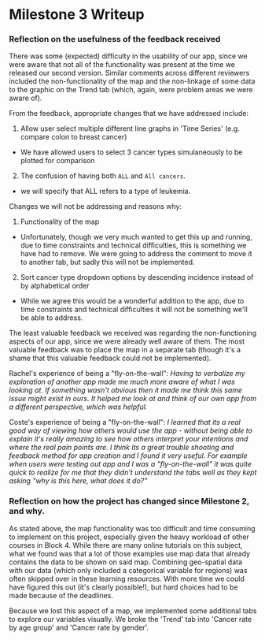 # Milestone 3 Writeup

### Reflection on the usefulness of the feedback received

There was some (expected) difficulty in the usability of our app, since we were aware that not all of the functionality was present at the time we released our second version. Similar comments across different reviewers included the non-functionality of the map and the non-linkage of some data to the graphic on the Trend tab (which, again, were problem areas we were aware of).

From the feedback, appropriate changes that we have addressed include:
1. Allow user select multiple different line graphs in 'Time Series' (e.g. compare colon to breast cancer)
  - We have allowed users to select 3 cancer types simulaneously to be plotted for comparison
2. The confusion of having both `ALL` and `All cancers`.
  - we will specify that ALL refers to a type of leukemia.

Changes we will not be addressing and reasons why:
1. Functionality of the map
  - Unfortunately, though we very much wanted to get this up and running, due to time constraints and technical difficulties, this is something we have had to remove. We were going to address the comment to move it to another tab, but sadly this will not be implemented.
2. Sort cancer type dropdown options by descending incidence instead of by alphabetical order
  - While we agree this would be a wonderful addition to the app, due to time constraints and technical difficulties it will not be something we'll be able to address.

The least valuable feedback we received was regarding the non-functioning aspects of our app, since we were already well aware of them. The most valuable feedback was to place the map in a separate tab (though it's a shame that this valuable feedback could not be implemented).

Rachel's experience of being a "fly-on-the-wall":
*Having to verbalize my exploration of another app made me much more aware of what I was looking at. If something wasn't obvious then it made me think this same issue might exist in ours. It helped me look at and think of our own app from a different perspective, which was helpful.*

Coste's experience of being a "fly-on-the-wall":
*I learned that its a real good way of viewing how others would use the app - without being able to explain it's really amazing to see how others interpret your intentions and where the real pain points are. I think its a great trouble shooting and feedback method for app creation and I found it very useful. For example when users were testing out app and I was a "fly-on-the-wall" it was quite quick to realize for me that they didn't understand the tabs well as they kept asking "why is this here, what does it do?"*


### Reflection on how the project has changed since Milestone 2, and why.

As stated above, the map functionality was too difficult and time consuming to implement on this project, especially given the heavy workload of other courses in Block 4. While there are many online tutorials on this subject, what we found was that a lot of those examples use map data that already contains the data to be shown on said map. Combining geo-spatial data with our data (which only included a categorical variable for regions) was often skipped over in these learning resources. With more time we could have figured this out (it's clearly possible!), but hard choices had to be made because of the deadlines.

Because we lost this aspect of a map, we implemented some additional tabs to explore our variables visually. We broke the 'Trend' tab into 'Cancer rate by age group' and 'Cancer rate by gender'.
